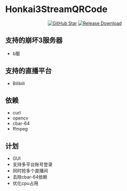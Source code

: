# Honkai3StreamQRCode

<div align="center">

[![GitHub Star](https://img.shields.io/github/stars/Theresa-0328/Honkai3StreamQRCode?style=flat-square)](https://github.com/Theresa-0328/Honkai3StreamQRCode/stargazers)
[![Release Download](https://img.shields.io/github/downloads/Theresa-0328/Honkai3StreamQRCode/total?style=flat-square)](https://github.com/infstellar/genshin_impact_assistant/releases/download/v0.3.0/GIA.Launcher.v0.3.0.7z)

</div>

## 支持的崩坏3服务器
- b服

## 支持的直播平台
- Bilibili

## 依赖
- curl
- opencv
- cbar-64
- ffmpeg

## 计划
- GUI
- 支持多平台账号登录
- 同时抢多个直播间
- 去除cbar-64依赖
- 优化cpu占用
